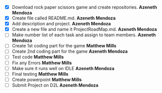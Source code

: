 - [x] Download rock paper scissors game and create repositories. **Azeneth Mendoza** 
- [x] Create file called README.md. **Azeneth Mendoza**
- [x] Add description and project. **Azeneth Mendoza** 
- [x] Create a new file and name it ProjectRoadMap.md. **Azeneth Mendoza** 
- [ ] Make number list of each task and assign to team members. **Azeneth Mendoza**
- [ ] Create 1st coding part for the game **Matthew Mills**  
- [ ] Create 2nd coding part for the game **Azeneth Mendoza** 
- [ ] Test code **Matthew Mills** 
- [ ] Fix any Errors **Matthew Mills** 
- [ ] Make sure it runs well on IDLE **Azeneth Mendoza** 
- [ ] Final testing **Matthew Mills** 
- [ ] Create powerpoint **Matthew Mills** 
- [ ] Submit Project on D2L **Azeneth Mendoza** 
